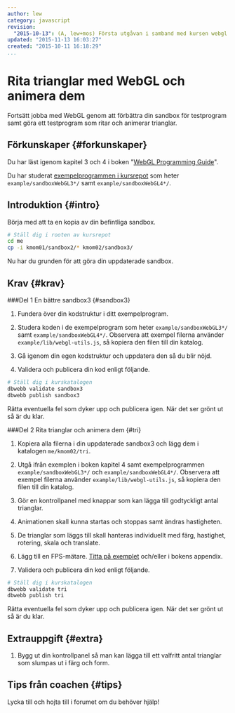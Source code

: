 ```yaml
---
author: lew
category: javascript
revision:
  "2015-10-13": (A, lew+mos) Första utgåvan i samband med kursen webgl.
updated: "2015-11-13 16:03:27"
created: "2015-10-11 16:18:29"
...
```

Rita trianglar med WebGL och animera dem
==================================

Fortsätt jobba med WebGL genom att förbättra din sandbox för testprogram samt göra ett testprogram som ritar och animerar trianglar.

<!--more-->



Förkunskaper {#forkunskaper}
-----------------------

<!--
Du har jobbat igenom artikeln "[WebGL med animering i fullskärmsläge](kunskap/webgl-med-animering-i-fullskarmslage)".
-->

Du har läst igenom kapitel 3 och 4 i boken "[WebGL Programming Guide](kunskap/boken-webgl-programming-guide)".

Du har studerat [exempelprogrammen i kursrepot](webgl/repo/example) som heter `example/sandboxWebGL3*/` samt `example/sandboxWebGL4*/`.



Introduktion {#intro}
-----------------------

Börja med att ta en kopia av din befintliga sandbox.

```bash
# Ställ dig i rooten av kursrepot
cd me
cp -i kmom01/sandbox2/* kmom02/sandbox3/
```

Nu har du grunden för att göra din uppdaterade sandbox.



Krav {#krav}
-----------------------



###Del 1 En bättre sandbox3 {#sandbox3}

1. Fundera över din kodstruktur i ditt exempelprogram.

1. Studera koden i de exempelprogram som heter `example/sandboxWebGL3*/` samt `example/sandboxWebGL4*/`. Observera att exempel filerna använder `example/lib/webgl-utils.js`, så kopiera den filen till din katalog.

1. Gå igenom din egen kodstruktur och uppdatera den så du blir nöjd.

11. Validera och publicera din kod enligt följande.

```bash
# Ställ dig i kurskatalogen
dbwebb validate sandbox3
dbwebb publish sandbox3
```

Rätta eventuella fel som dyker upp och publicera igen. När det ser grönt ut så är du klar.



###Del 2 Rita trianglar och animera dem {#tri}

1. Kopiera alla filerna i din uppdaterade sandbox3 och lägg dem i katalogen `me/kmom02/tri`.

1. Utgå ifrån exemplen i boken kapitel 4 samt exempelprogrammen `example/sandboxWebGL3*/` och `example/sandboxWebGL4*/`. Observera att exempel filerna använder `example/lib/webgl-utils.js`, så kopiera den filen till din katalog.

1. Gör en kontrollpanel med knappar som kan lägga till godtyckligt antal trianglar.

1. Animationen skall kunna startas och stoppas samt ändras hastigheten.

1. De trianglar som läggs till skall hanteras individuellt med färg, hastighet, rotering, skala och translate.

1. Lägg till en FPS-mätare. [Titta på exemplet](https://github.com/mosbth/webgl/blob/master/tutorial/fps.md) och/eller i bokens appendix.

11. Validera och publicera din kod enligt följande.

```bash
# Ställ dig i kurskatalogen
dbwebb validate tri
dbwebb publish tri
```

Rätta eventuella fel som dyker upp och publicera igen. När det ser grönt ut så är du klar.



Extrauppgift {#extra}
-----------------------

1. Bygg ut din kontrollpanel så man kan lägga till ett valfritt antal trianglar som slumpas ut i färg och form.



Tips från coachen {#tips}
-----------------------

Lycka till och hojta till i forumet om du behöver hjälp!
